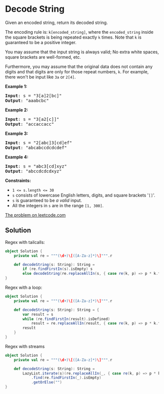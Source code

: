 # Decode String


Given an encoded string, return its decoded string.

The encoding rule is: `k[encoded_string]`, where the `encoded_string`
inside the square brackets is being repeated exactly `k` times. Note
that `k` is guaranteed to be a positive integer.

You may assume that the input string is always valid; No extra white
spaces, square brackets are well-formed, etc.

Furthermore, you may assume that the original data does not contain any
digits and that digits are only for those repeat numbers, `k`. For
example, there won't be input like `3a` or `2[4]`.

**Example 1:**
<pre>
<b>Input</b>: s = "3[a]2[bc]"
<b>Output</b>: "aaabcbc"
</pre>

**Example 2:**
<pre>
<b>Input</b>: s = "3[a2[c]]"
<b>Output</b>: "accaccacc"
</pre>

**Example 3:**
<pre>
<b>Input</b>: s = "2[abc]3[cd]ef"
<b>Output</b>: "abcabccdcdcdef"
</pre>

**Example 4:**
<pre>
<b>Input</b>: s = "abc3[cd]xyz"
<b>Output</b>: "abccdcdcdxyz"
</pre>
 

**Constraints:**

* `1 <= s.length <= 30`
* `s` consists of lowercase English letters, digits, and square brackets '`[]`'.
* `s` is guaranteed to be *a valid* input.
* All the integers in `s` are in the range `[1, 300]`.

[The problem on leetcode.com](https://leetcode.com/problems/decode-string/)

## Solution

Regex with tailcalls:

```scala
object Solution {
    private val re = """(\d+)\[([A-Za-z]*)\]""".r

    def decodeString(s: String): String =
        if (re.findFirstIn(s).isEmpty) s
        else decodeString(re.replaceAllIn(s, { case re(k, p) => p * k.toInt }))
}
```

Regex with a loop:

```scala
object Solution {
    private val re = """(\d+)\[([A-Za-z]*)\]""".r

    def decodeString(s: String): String = {
        var result = s
        while (re.findFirstIn(result).isDefined)
            result = re.replaceAllIn(result, { case re(k, p) => p * k.toInt })
        result
    }
}
```

Regex with streams

```scala
object Solution {
    private val re = """(\d+)\[([A-Za-z]*)\]""".r

    def decodeString(s: String): String =
        LazyList.iterate(s)(re.replaceAllIn(_, { case re(k, p) => p * k.toInt }))
            .find(re.findFirstIn(_).isEmpty)
            .getOrElse("")
}
```
